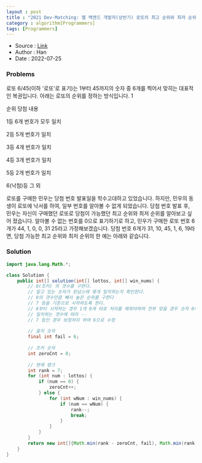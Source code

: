 ```yaml
---
layout : post 
title : "2021 Dev-Matching: 웹 백엔드 개발자(상반기) 로또의 최고 순위와 최저 순위"
category : algorithm[Programmers]
tags: [Programmers]
---
```


* Source : [Link](https://school.programmers.co.kr/learn/courses/30/lessons/92334)
* Author : Han
* Date   : 2022-07-25

### Problems
로또 6/45(이하 '로또'로 표기)는 1부터 45까지의 숫자 중 6개를 찍어서 맞히는 대표적인 복권입니다. 아래는 로또의 순위를 정하는 방식입니다. 1

순위	당첨 내용

1등	6개 번호가 모두 일치

2등	5개 번호가 일치

3등	4개 번호가 일치

4등	3개 번호가 일치

5등	2개 번호가 일치

6(낙첨)등 그    외

로또를 구매한 민우는 당첨 번호 발표일을 학수고대하고 있었습니다. 하지만, 민우의 동생이 로또에 낙서를 하여, 일부 번호를 알아볼 수 없게 되었습니다. 당첨 번호 발표 후, 민우는 자신이 구매했던 로또로 당첨이 가능했던 최고 순위와 최저 순위를 알아보고 싶어 졌습니다.
알아볼 수 없는 번호를 0으로 표기하기로 하고, 민우가 구매한 로또 번호 6개가 44, 1, 0, 0, 31 25라고 가정해보겠습니다. 당첨 번호 6개가 31, 10, 45, 1, 6, 19라면, 당첨 가능한 최고 순위와 최저 순위의 한 예는 아래와 같습니다.
### Solution

```java
import java.lang.Math.*;

class Solution {
    public int[] solution(int[] lottos, int[] win_nums) {
        // 0(조커) 의 갯수를 구한다.
        // 알고 있는 숫자가 윈넘스에 몇개 일치하는지 확인한다.
        // 0의 갯수만큼 빼서 높은 순위를 구한다
        // 7 등을 기준으로 시작하도록 한다.
        // 6부터 시작하는 경우 1개 0개 따로 처리를 해줘야하며 전부 맞을 경우 숫자 0이 된다.
        // 일치하는 갯수에 따라 --
        // 7 등인 경우 보정처리 하여 6으로 수정
        
        // 꼴지 숫자
        final int fail = 6;
        
        // 조커 숫자
        int zeroCnt = 0;
        
        // 현재 랭크  
        int rank = 7;
        for (int num : lottos) {
            if (num == 0) {
                zeroCnt++;
            } else {
                for (int wNum : win_nums) {
                    if (num == wNum) {
                        rank--;
                        break;
                    }
                }
            }
        }
        return new int[]{Math.min(rank - zeroCnt, fail), Math.min(rank, fail)};
    }
}
```